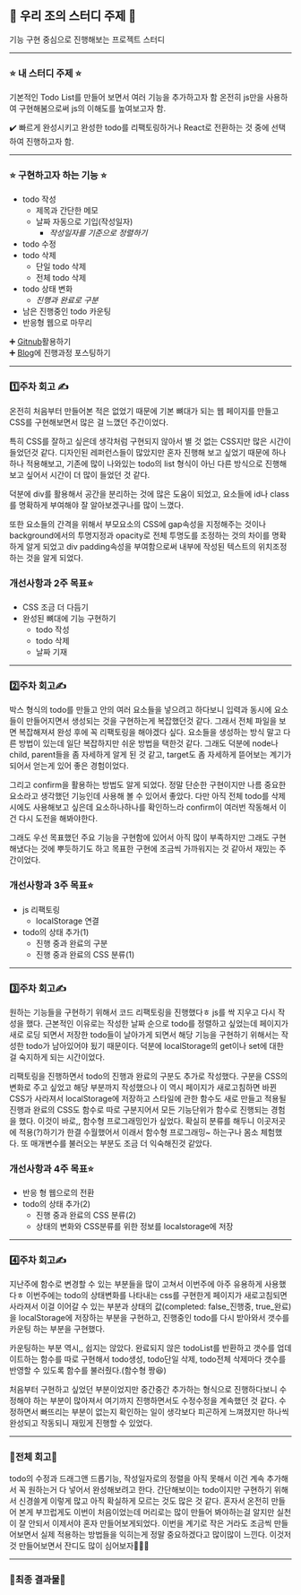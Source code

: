 ## 📌 우리 조의 스터디 주제 📌
기능 구현 중심으로 진행해보는 프로젝트 스터디
<hr/>

### ⭐ 내 스터디 주제 ⭐
기본적인 Todo List를 만들어 보면서 여러 기능을 추가하고자 함 온전히 js만을 사용하여 구현해봄으로써 js의 이해도를 높여보고자 함.

✔️ 빠르게 완성시키고 완성한 todo를 리팩토링하거나 React로 전환하는 것 중에 선택하여 진행하고자 함.
<hr/>

### ⭐ 구현하고자 하는 기능 ⭐
* todo 작성
    * 제목과 간단한 메모
    * 날짜 자동으로 기입(작성일자)
        * _작성일자를 기준으로 정렬하기_
* todo 수정
* todo 삭제
    * 단일 todo 삭제
    * 전체 todo 삭제
* todo 상태 변화
    * _진행과 완료로 구분_
* 남은 진행중인 todo 카운팅
* 반응형 웹으로 마무리

➕ [Gitnub](https://github.com/miinxxi/e_1st_study)활용하기</br>
➕ [Blog](https://miimee.tistory.com/category/%F0%9F%97%82%EF%B8%8F%ED%94%84%EB%A1%9C%EC%A0%9D%ED%8A%B8%F0%9F%97%82%EF%B8%8F)에 진행과정 포스팅하기</br>
<hr/>

### 1️⃣주차 회고 ✍️
온전히 처음부터 만들어본 적은 없었기 때문에 기본 뼈대가 되는 웹 페이지를 만들고 CSS를 구현해보면서 많은 걸 느꼈던 주간이었다.</br>

특히 CSS를 잘하고 싶은데 생각처럼 구현되지 않아서 별 것 없는 CSS지만 많은 시간이 들었던것 같다. 디자인된 레퍼런스들이 많았지만 혼자 진행해 보고 싶었기 때문에 하나하나 적용해보고, 기존에 많이 나와있는 todo의 list 형식이 아닌 다른 방식으로 진행해 보고 싶어서 시간이 더 많이 들었던 것 같다.<br>

덕분에 div를 활용해서 공간을 분리하는 것에 많은 도움이 되었고, 요소들에 id나 class를 명확하게 부여해야 잘 알아보겠구나를 많이 느꼈다. 

또한 요소들의 간격을 위해서 부모요소의 CSS에 gap속성을 지정해주는 것이나 background에서의 투명지정과 opacity로 전체 투명도를 조정하는 것의 차이를 명확하게 알게 되었고 div padding속성을 부여함으로써 내부에 작성된 텍스트의 위치조정하는 것을 알게 되었다.

### 개선사항과 2주 목표⭐
* CSS 조금 더 다듬기
* 완성된 뼈대에 기능 구현하기
    * todo 작성
    * todo 삭제
    * 날짜 기재
<hr/>

### 2️⃣주차 회고✍️
박스 형식의 todo를 만들고 안의 여러 요소들을 넣으려고 하다보니 입력과 동시에 요소들이 만들어지면서 생성되는 것을 구현하는게 복잡했던것 같다. 그래서 전체 파일을 보면 복잡해져셔 완성 후에 꼭 리팩토링을 해야겠다 싶다. 요소들을 생성하는 방식 말고 다른 방법이 있는데 일단 복잡하지만 쉬운 방법을 택한것 같다. 그래도 덕분에 node나 child, parent들을 좀 자세하게 알게 된 것 같고, target도 좀 자세하게 뜯어보는 계기가 되어서 얻는게 있어 좋은 경험이었다.</br>

그리고 confirm을 활용하는 방법도 알게 되었다. 정말 단순한 구현이지만 나름 중요한 요소라고 생각했던 기능인데 사용해 볼 수 있어서 좋았다. 다만 아직 전체 todo를 삭제시에도 사용해보고 싶은데 요소하나하나를 확인하느라 confirm이 여러번 작동해서 이건 다시 도전을 해봐야한다.</br> 

그래도 우선 목표했던 주요 기능을 구현함에 있어서 아직 많이 부족하지만 그래도 구현해냈다는 것에 뿌듯하기도 하고 목표한 구현에 조금씩 가까워지는 것 같아서 재밌는 주간이었다. 

### 개선사항과 3주 목표⭐
* js 리팩토링
    * localStorage 연결
* todo의 상태 추가(1)
    * 진행 중과 완료의 구분 
    * 진행 중과 완료의 CSS 분류(1)
<hr/>

### 3️⃣주차 회고✍️
원하는 기능들을 구현하기 위해서 코드 리팩토링을 진행했다ㅎ js를 싹 지우고 다시 작성을 했다. 근본적인 이유로는 작성한 날짜 순으로 todo를 정렬하고 싶었는데 페이지가 새로 로딩 되면서 저장한 todo들이 날아가게 되면서 해당 기능을 구현하기 위해서는 작성한 todo가 남아있어야 됬기 때문이다. 덕분에 localStorage의 get이나 set에 대한 걸 숙지하게 되는 시간이었다.

리팩토링을 진행하면서 todo의 진행과 완료의 구분도 추가로 작성했다. 구분을 CSS의 변화로 주고 싶었고 해당 부분까지 작성했으나 이 역시 페이지가 새로고침하면 바뀐 CSS가 사라져서 localStorage에 저장하고 스타일에 관한 함수도 새로 만들고 적용될 진행과 완료의 CSS도 함수로 따로 구분지어서 모든 기능단위가 함수로 진행되는 경험을 했다. 이것이 바로,, 함수형 프로그래밍인가 싶었다. 확실히 분류를 해두니 이곳저곳에 적용(?)하기가 한결 수월했어서 이래서 함수형 프로그래밍~ 하는구나 몸소 체험했다. 또 매개변수를 불러오는 부분도 조금 더 익숙해진것 같았다.

### 개선사항과 4주 목표⭐
* 반응 형 웹으로의 전환
* todo의 상태 추가(2)
  * 진행 중과 완료의 CSS 분류(2)
  * 상태의 변화와 CSS분류를 위한 정보를 localstorage에 저장
<hr/>

### 4️⃣주차 회고✍️
지난주에 함수로 변경할 수 있는 부분들을 많이 고쳐서 이번주에 아주 유용하게 사용했다ㅎ 이번주에는 todo의 상태변화를 나타내는 css를 구현한게 페이지가 새로고침되면 사라져서 이걸 이어갈 수 있는 부분과 상태의 값(completed: false_진행중, true_완료)을 localStorage에 저장하는 부분을 구현하고, 진행중인 todo를 다시 받아와서 갯수를 카운팅 하는 부분을 구현했다. 

카운팅하는 부분 역시,, 쉽지는 않았다. 완료되지 않은 todoList를 반환하고 갯수를 업데이트하는 함수를 따로 구현해서 todo생성, todo단일 삭제, todo전체 삭제마다 갯수를 반영할 수 있도록 함수를 불러줬다.(함수형 짱😆)

처음부터 구현하고 싶었던 부분이었지만 중간중간 추가하는 형식으로 진행하다보니 수정해야 하는 부분이 많아져서 여기까지 진행하면서도 수정수정을 계속했던 것 같다. 수정하면서 빠뜨리는 부분이 없는지 확인하는 일이 생각보다 피곤하게 느껴졌지만 하나씩 완성되고 작동되니 재밌게 진행할 수 있었다. 
<hr/>

### 🥕전체 회고🥕
todo의 수정과 드래그앤 드롭기능, 작성일자로의 정렬을 아직 못해서 이건 계속 추가해서 꼭 원하는거 다 넣어서 완성해보려고 한다. 간단해보이는 todo이지만 구현하기 위해서 신경쓸게 이렇게 많고 아직 확실하게 모르는 것도 많은 것 같다. 혼자서 온전히 만들어 본게 부끄럽게도 이번이 처음이었는데 머리로는 많이 만들어 봐야하는걸 알지만 실천이 잘 안되서 이제서야 혼자 만들어보게되었다. 이번을 계기로 작은 거라도 조금씩 만들어보면서 실제 적용하는 방법들을 익히는게 정말 중요하겠다고 많이많이 느낀다. 이것저것 만들어보면서 잔디도 많이 심어보자🌱🌱🌱
<hr/>

### 🐰최종 결과물🐰
